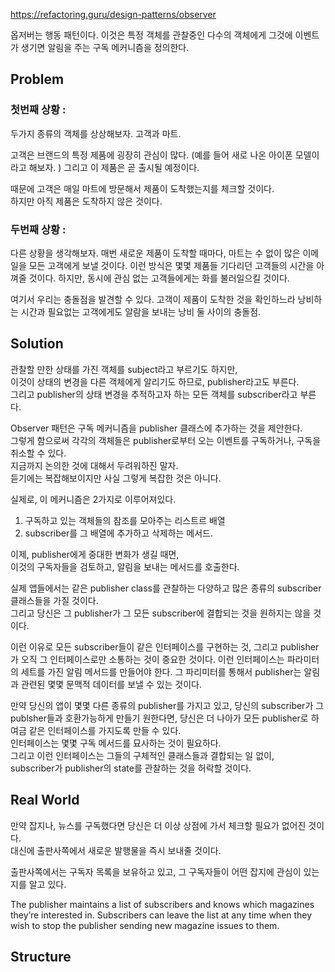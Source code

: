 https://refactoring.guru/design-patterns/observer

옵저버는 행동 패턴이다.
이것은 특정 객체를 관찰중인 다수의 객체에게 그것에 이벤트가 생기면 알림을 주는 구독 메커니즘을 정의한다.

## Problem

### 첫번째 상황 :

두가지 종류의 객체를 상상해보자. 고객과 마트.

고객은 브랜드의 특정 제품에 굉장히 관심이 많다. (예를 들어 새로 나온 아이폰 모델이라고 해보자. )
그리고 이 제품은 곧 출시될 예정이다.

때문에 고객은 매일 마트에 방문해서 제품이 도착했는지를 체크할 것이다.  
하지만 아직 제품은 도착하지 않은 것이다.

### 두번째 상황 :

다른 상황을 생각해보자.
매번 새로운 제품이 도착할 때마다, 마트는 수 없이 많은 이메일을 모든 고객에게 보낼 것이다.
이런 방식은 몇몇 제품들 기다리던 고객들의 시간을 아껴줄 것이다.
하지만, 동시에 관심 없는 고객들에게는 화를 불러일으킬 것이다.

여기서 우리는 충돌점을 발견할 수 있다. 고객이 제품이 도착한 것을 확인하느라 낭비하는 시간과 필요없는 고객에게도 알람을 보내는 낭비 둘 사이의 충돌점.

## Solution

관찰할 만한 상태를 가진 객체를 subject라고 부르기도 하지만,  
이것이 상태의 변경을 다른 객체에게 알리기도 하므로, publisher라고도 부른다.  
그리고 publisher의 상태 변경을 추적하고자 하는 모든 객체를 subscriber라고 부른다.

Observer 패턴은 구독 메커니즘을 publisher 클래스에 추가하는 것을 제안한다.  
그렇게 함으로써 각각의 객체들은 publisher로부터 오는 이벤트를 구독하거나, 구독을 취소할 수 있다.  
지금까지 논의한 것에 대해서 두려워하진 말자.  
듣기에는 복잡해보이지만 사실 그렇게 복잡한 것은 아니다.

실제로, 이 메커니즘은 2가지로 이루어져있다.

1. 구독하고 있는 객체들의 참조를 모아주는 리스트르 배열
2. subscriber를 그 배열에 추가하고 삭제하는 메서드.

이제, publisher에게 중대한 변화가 생길 때면,  
이것의 구독자들을 검토하고, 알림을 보내는 메서드를 호출한다.

실제 앱들에서는 같은 publisher class를 관찰하는 다양하고 많은 종류의 subscriber 클래스들을 가질 것이다.  
그리고 당신은 그 publisher가 그 모든 subscriber에 결합되는 것을 원하지는 않을 것이다.

이런 이유로 모든 subscriber들이 같은 인터페이스를 구현하는 것, 그리고 publisher가 오직 그 인터페이스로만 소통하는 것이 중요한 것이다. 이런 인터페이스는 파라미터의 세트를 가진 알림 메서드를 만들어야 한다. 그 파리미터를 통해서 publisher는 알림과 관련된 몇몇 문맥적 데이터를 보낼 수 있는 것이다.

만약 당신의 앱이 몇몇 다른 종류의 publisher를 가지고 있고, 당신의 subscriber가 그 publsher들과 호환가능하게 만들기 원한다면, 당신은 더 나아가 모든 publisher로 하여금 같은 인터페이스를 가지도록 만들 수 있다.  
인터페이스는 몇몇 구독 메서드를 묘사하는 것이 필요하다.  
그리고 이런 인터페이스는 그들의 구체적인 클래스들과 결합되는 일 없이,  
subscriber가 publisher의 state를 관찰하는 것을 허락할 것이다.

## Real World

만약 잡지나, 뉴스를 구독했다면 당신은 더 이상 상점에 가서 체크할 필요가 없어진 것이다.  
대신에 출판사쪽에서 새로운 발행물을 즉시 보내줄 것이다.

출판사쪽에서는 구독자 목록을 보유하고 있고, 그 구독자들이 어떤 잡지에 관심이 있는지를 알고 있다.

The publisher maintains a list of subscribers and knows which magazines they’re interested in. Subscribers can leave the list at any time when they wish to stop the publisher sending new magazine issues to them.

## Structure
